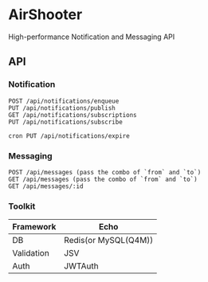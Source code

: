AirShooter
====

High-performance Notification and Messaging API


## API

### Notification

```
POST /api/notifications/enqueue
PUT /api/notifications/publish
GET /api/notifications/subscriptions
PUT /api/notifications/subscribe

cron PUT /api/notifications/expire
```

### Messaging

```
POST /api/messages (pass the combo of `from` and `to`)
GET /api/messages (pass the combo of `from` and `to`)
GET /api/messages/:id
```

### Toolkit

| Framework | Echo |
| --- | --- |
| DB | Redis(or MySQL(Q4M)) |
| Validation | JSV |
| Auth | JWTAuth |

